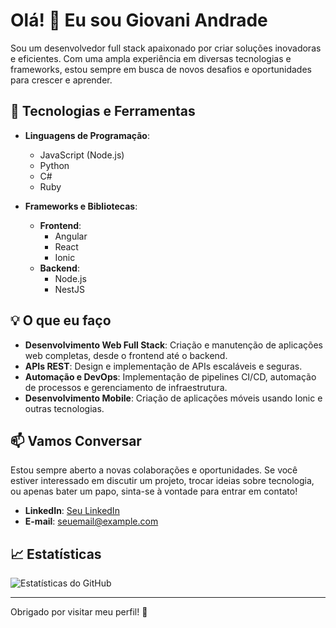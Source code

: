 # Olá! 👋 Eu sou Giovani Andrade

Sou um desenvolvedor full stack apaixonado por criar soluções inovadoras e eficientes. Com uma ampla experiência em diversas tecnologias e frameworks, estou sempre em busca de novos desafios e oportunidades para crescer e aprender.

## 🚀 Tecnologias e Ferramentas

- **Linguagens de Programação**:
  - JavaScript (Node.js)
  - Python
  - C#
  - Ruby

- **Frameworks e Bibliotecas**:
  - **Frontend**:
    - Angular
    - React
    - Ionic
  - **Backend**:
    - Node.js
    - NestJS

## 💡 O que eu faço

- **Desenvolvimento Web Full Stack**: Criação e manutenção de aplicações web completas, desde o frontend até o backend.
- **APIs REST**: Design e implementação de APIs escaláveis e seguras.
- **Automação e DevOps**: Implementação de pipelines CI/CD, automação de processos e gerenciamento de infraestrutura.
- **Desenvolvimento Mobile**: Criação de aplicações móveis usando Ionic e outras tecnologias.

## 📫 Vamos Conversar

Estou sempre aberto a novas colaborações e oportunidades. Se você estiver interessado em discutir um projeto, trocar ideias sobre tecnologia, ou apenas bater um papo, sinta-se à vontade para entrar em contato!

- **LinkedIn**: [Seu LinkedIn](link-para-o-linkedin)
- **E-mail**: [seuemail@example.com](mailto:giovani.andrade@quantumbyte.com.br)

## 📈 Estatísticas

![Estatísticas do GitHub](https://github-readme-stats.vercel.app/api?username=GiovaniAndradeCoelho&show_icons=true&hide_title=true&count_private=true&hide=prs&theme=radical)

---

Obrigado por visitar meu perfil! 🚀
